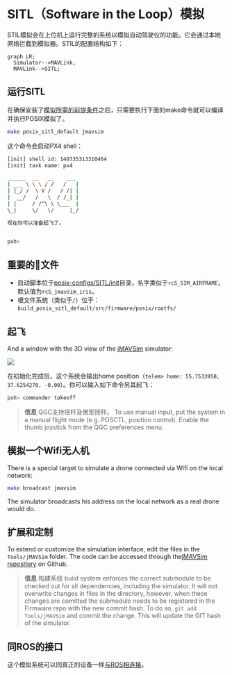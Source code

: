 # SITL（Software in the Loop）模拟

STIL模拟会在上位机上运行完整的系统以模拟自动驾驶仪的功能。它会通过本地网络拦截到模拟器。STIL的配置结构如下：

```mermaid
graph LR;
  Simulator-->MAVLink;
  MAVLink-->SITL;
```

## 运行SITL

在确保安装了[模拟所需的前提条件](starting-installing.md)之后，只需要执行下面的make命令就可以编译并执行POSIX模拟了。

```sh
make posix_sitl_default jmavsim
```

这个命令会启动PX4 shell：

```sh
[init] shell id: 140735313310464
[init] task name: px4

______  __   __    ___
| ___ \ \ \ / /   /   |
| |_/ /  \ V /   / /| |
|  __/   /   \  / /_| |
| |     / /^\ \ \___  |
\_|     \/   \/     |_/

现在你可以准备起飞了。


pxh>
```

## 重要的文件

  * 启动脚本位于[posix-configs/SITL/init](https://github.com/PX4/Firmware/tree/master/posix-configs/SITL/init)目录，名字类似于`rcS_SIM_AIRFRAME`，默认值为`rcS_jmavsim_iris`。
  * 根文件系统（类似于`/`）位于：`build_posix_sitl_default/src/firmware/posix/rootfs/`

## 起飞

And a window with the 3D view of the [jMAVSim](http://github.com/PX4/jMAVSim.git) simulator:

![](images/sim/jmavsim.png)

在初始化完成后，这个系统会输出home position（`telem> home: 55.7533950, 37.6254270, -0.00`）。你可以输入如下命令另其起飞：

```sh
pxh> commander takeoff
```

> **信息** QGC支持摇杆及微型摇杆。 To use manual input, put the system in a manual flight mode (e.g. POSCTL, position control). Enable the thumb joystick from the QGC preferences menu.

## 模拟一个Wifi无人机

There is a special target to simulate a drone connected via Wifi on the local network:

```sh
make broadcast jmavsim
```

The simulator broadcasts his address on the local network as a real drone would do.

## 扩展和定制

To extend or customize the simulation interface, edit the files in the `Tools/jMAVSim` folder. The code can be accessed through the[jMAVSim repository](https://github.com/px4/jMAVSim) on Github.

> **信息** 构建系统 build system enforces the correct submodule to be checked out for all dependencies, including the simulator. It will not overwrite changes in files in the directory, however, when these changes are comitted the submodule needs to be registered in the Firmware repo with the new commit hash. To do so, `git add Tools/jMAVSim` and commit the change. This will update the GIT hash of the simulator.

## 同ROS的接口

这个模拟系统可以同真正的设备一样[与ROS相连接](simulation-ros-interface.md)。
